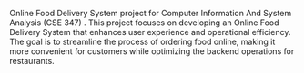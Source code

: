 Online Food Delivery System project for Computer Information And System Analysis (CSE 347) . This project focuses on developing an Online Food Delivery System that enhances user experience and operational efficiency. The goal is to streamline the process of ordering food online, making it more convenient for customers while optimizing the backend operations for restaurants.
